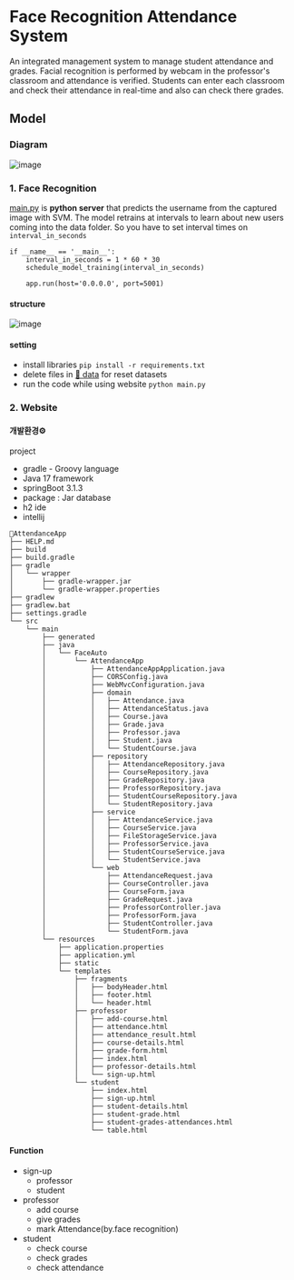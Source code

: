 # Face Recognition Attendance System
An integrated management system to manage student attendance and grades. Facial recognition is performed by webcam in the professor's classroom and attendance is verified. Students can enter each classroom and check their attendance in real-time and also can check there grades.

## Model
### Diagram
![image](https://github.com/DYSA-OS/face-recognition-attendance-system/assets/93754504/f0c1e008-3fac-446c-9869-90d7eaebdf47)

### 1. Face Recognition
[main.py](https://github.com/4th-Oasis-Hackathon/kimkangjeong/blob/main/FaceRecognition/main.py) is **python server** that predicts the username from the captured image with SVM. The model retrains at intervals to learn about new users coming into the data folder. So you have to set interval times on ```interval_in_seconds```

```
if __name__ == '__main__':
    interval_in_seconds = 1 * 60 * 30 
    schedule_model_training(interval_in_seconds)

    app.run(host='0.0.0.0', port=5001)
```
#### structure
![image](https://github.com/DYSA-OS/face-recognition-attendance-system/assets/93754504/009bc588-32f5-4f85-8d9a-dc77cdff47d8)

#### setting
- install libraries ```pip install -r requirements.txt```
- delete files in [📁 data](https://github.com/4th-Oasis-Hackathon/kimkangjeong/tree/main/FaceRecognition/data) for reset datasets
- run the code while using website ```python main.py```
  
### 2. Website

#### 개발환경⚙️
project
- gradle - Groovy
language
- Java 17
framework
- springBoot 3.1.3
- package : Jar
database
- h2
ide
- intellij


```
📁AttendanceApp
├── HELP.md
├── build
├── build.gradle
├── gradle
│   └── wrapper
│       ├── gradle-wrapper.jar
│       └── gradle-wrapper.properties
├── gradlew
├── gradlew.bat
├── settings.gradle
└── src
    └── main
        ├── generated
        ├── java
        │   └── FaceAuto
        │       └── AttendanceApp
        │           ├── AttendanceAppApplication.java 
        │           ├── CORSConfig.java
        │           ├── WebMvcConfiguration.java
        │           ├── domain
        │           │   ├── Attendance.java
        │           │   ├── AttendanceStatus.java
        │           │   ├── Course.java
        │           │   ├── Grade.java
        │           │   ├── Professor.java
        │           │   ├── Student.java
        │           │   └── StudentCourse.java
        │           ├── repository
        │           │   ├── AttendanceRepository.java
        │           │   ├── CourseRepository.java
        │           │   ├── GradeRepository.java
        │           │   ├── ProfessorRepository.java
        │           │   ├── StudentCourseRepository.java
        │           │   └── StudentRepository.java
        │           ├── service
        │           │   ├── AttendanceService.java
        │           │   ├── CourseService.java
        │           │   ├── FileStorageService.java
        │           │   ├── ProfessorService.java
        │           │   ├── StudentCourseService.java
        │           │   └── StudentService.java
        │           └── web
        │               ├── AttendanceRequest.java
        │               ├── CourseController.java
        │               ├── CourseForm.java
        │               ├── GradeRequest.java
        │               ├── ProfessorController.java
        │               ├── ProfessorForm.java
        │               ├── StudentController.java
        │               └── StudentForm.java
        └── resources
            ├── application.properties
            ├── application.yml
            ├── static
            └── templates
                ├── fragments
                │   ├── bodyHeader.html
                │   ├── footer.html
                │   └── header.html
                ├── professor
                │   ├── add-course.html
                │   ├── attendance.html
                │   ├── attendance_result.html
                │   ├── course-details.html
                │   ├── grade-form.html
                │   ├── index.html
                │   ├── professor-details.html
                │   └── sign-up.html
                └── student
                    ├── index.html
                    ├── sign-up.html
                    ├── student-details.html
                    ├── student-grade.html
                    ├── student-grades-attendances.html
                    └── table.html        
```

#### Function
- sign-up
    - professor
    - student
- professor
    - add course
    - give grades
    - mark Attendance(by.face recognition)
- student
    - check course
    - check grades
    - check attendance


